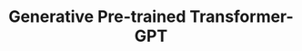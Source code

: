 ---
title: "Generative Pre-trained Transformer-GPT"

categories: ['']

tags: ['Generative', 'Pre-trained', 'Transformer', 'GPT']

arabic: ['المحولات التوليدية المدربة مسبقًا']

publishers: ['معجم مصطلحات التعلم الآلي والتعلم العميق وعلم البيانات']

types: "word"

slug: ""
---